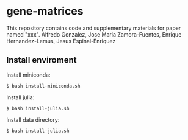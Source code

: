 # gene-matrices
This repository contains code and supplementary materials for paper named "xxx".  Alfredo Gonzalez, Jose Maria Zamora-Fuentes, Enrique Hernandez-Lemus, Jesus Espinal-Enriquez

## Install enviroment

Install miniconda:

`$ bash install-miniconda.sh`

Install julia:

`$ bash install-julia.sh`

Install data directory:

`$ bash install-julia.sh`
